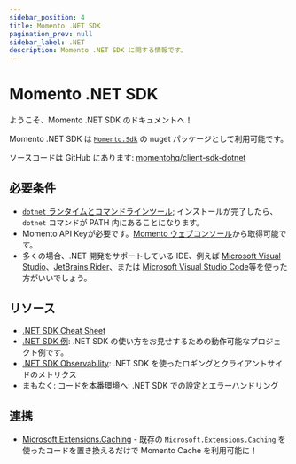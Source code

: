```yaml
---
sidebar_position: 4
title: Momento .NET SDK
pagination_prev: null
sidebar_label: .NET
description: Momento .NET SDK に関する情報です。
---
```


# Momento .NET SDK

ようこそ、Momento .NET SDK のドキュメントへ！

Momento .NET SDK は [`Momento.Sdk`](https://www.nuget.org/packages/Momento.Sdk) の nuget パッケージとして利用可能です。

ソースコードは GitHub にあります: [momentohq/client-sdk-dotnet](https://github.com/momentohq/client-sdk-dotnet)

## 必要条件

- [`dotnet` ランタイムとコマンドラインツール](https://dotnet.microsoft.com/en-us/download); インストールが完了したら、`dotnet` コマンドが PATH 内にあることになります。
- Momento API Keyが必要です。[Momento ウェブコンソール](https://console.gomomento.com/)から取得可能です。
- 多くの場合、.NET 開発をサポートしている IDE、例えば [Microsoft Visual Studio](https://visualstudio.microsoft.com/vs)、[JetBrains Rider](https://www.jetbrains.com/rider/)、または [Microsoft Visual Studio Code](https://code.visualstudio.com/)等を使った方がいいでしょう。

## リソース

- [.NET SDK Cheat Sheet](./cheat-sheet.mdx)
- [.NET SDK 例](https://github.com/momentohq/client-sdk-dotnet/blob/main/examples/README.md): .NET SDK の使い方をお見せするための動作可能なプロジェクト例です。
- [.NET SDK Observability](./observability.mdx): .NET SDK を使ったロギングとクライアントサイドのメトリクス
- まもなく: コードを本番環境へ: .NET SDK での設定とエラーハンドリング

## 連携

- [Microsoft.Extensions.Caching](https://github.com/chrisoverzero/Momento.Extensions.Caching) - 既存の `Microsoft.Extensions.Caching` を使ったコードを置き換えるだけで Momento Cache を利用可能に！
